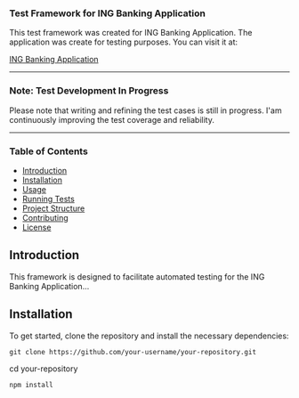 ### Test Framework for ING Banking Application
This test framework was created for ING Banking Application. The application was create for testing purposes. You can visit it at:

[ING Banking Application](https://www.ing.pl/)
___

### Note: Test Development In Progress

Please note that writing and refining the test cases is still in progress. I'am continuously improving the test coverage and reliability.

____


### Table of Contents

- [Introduction](#introduction)
- [Installation](#installation)
- [Usage](#usage)
- [Running Tests](#running-tests)
- [Project Structure](#project-structure)
- [Contributing](#contributing)
- [License](#license)

## Introduction

This framework is designed to facilitate automated testing for the ING Banking Application...

## Installation

To get started, clone the repository and install the necessary dependencies:

```
git clone https://github.com/your-username/your-repository.git
```

cd your-repository

```
npm install
```